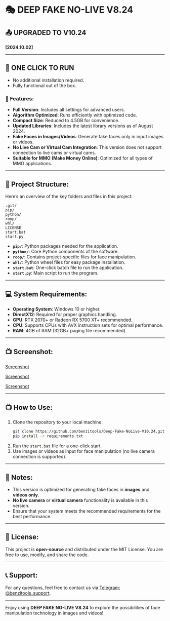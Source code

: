 
# 🎭 DEEP FAKE NO-LIVE V8.24  
## 📤 UPGRADED TO V10.24  
**[2024.10.02]**

---

## 🚬 ONE CLICK TO RUN  
- No additional installation required.  
- Fully functional out of the box.

### 🎉 **Features**:
- **Full Version**: Includes all settings for advanced users.  
- **Algorithm Optimized**: Runs efficiently with optimized code.  
- **Compact Size**: Reduced to 4.5GB for convenience.  
- **Updated Libraries**: Includes the latest library versions as of August 2024.  
- **Fake Faces in Images/Videos**: Generate fake faces only in input images or videos.  
- **No Live Cam or Virtual Cam Integration**: This version does not support connection to live cams or virtual cams.  
- **Suitable for MMO (Make Money Online)**: Optimized for all types of MMO applications.

---

## 📁 **Project Structure**:
Here’s an overview of the key folders and files in this project:

```
.git/
pip/
python/
roop/
whl/
LICENSE
start.bat
start.py
```

- **`pip/`**: Python packages needed for the application.  
- **`python/`**: Core Python components of the software.  
- **`roop/`**: Contains project-specific files for face manipulation.  
- **`whl/`**: Python wheel files for easy package installation.  
- **`start.bat`**: One-click batch file to run the application.  
- **`start.py`**: Main script to run the program.

---

## 💻 **System Requirements**:
- **Operating System**: Windows 10 or higher.  
- **DirectX12**: Required for proper graphics handling.  
- **GPU**: RTX 2070+ or Radeon RX 5700 XT+ recommended.  
- **CPU**: Supports CPUs with AVX instruction sets for optimal performance.  
- **RAM**: 4GB of RAM (32GB+ paging file recommended).

---

## 📺 Screenshot:


[Screenshot](https://github.com/benzitools/DeepNoLive.V10.24/blob/main/ScreenShot/VN.png)

[Screenshot](https://github.com/benzitools/DeepNoLive.V10.24/blob/main/ScreenShot/en1.png)

[Screenshot](https://github.com/benzitools/DeepNoLive.V10.24/blob/main/ScreenShot/en2.png)

---

## 📺 **How to Use**:
1. Clone the repository to your local machine:
   ```bash
   git clone https://github.com/benzitools/Deep-Fake-NoLive-V10.24.git
   pip install -r requirements.txt
   ```
2. Run the `start.bat` file for a one-click start.  
3. Use images or videos as input for face manipulation (no live camera connection is supported).

---

## 🔧 **Notes**:
- This version is optimized for generating fake faces in **images** and **videos only**.  
- **No live camera** or **virtual camera** functionality is available in this version.  
- Ensure that your system meets the recommended requirements for the best performance.

---

## 📄 **License**:
This project is **open-source** and distributed under the MIT License. You are free to use, modify, and share the code.

---

## 📞 **Support**:
For any questions, feel free to contact us via [Telegram: @benzitools_support](https://t.me/benzitools_support).

---

Enjoy using **DEEP FAKE NO-LIVE V8.24** to explore the possibilities of face manipulation technology in images and videos!
